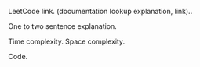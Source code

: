 LeetCode link.
(documentation lookup explanation, link)..

One to two sentence explanation.

Time complexity.
Space complexity.

Code.
